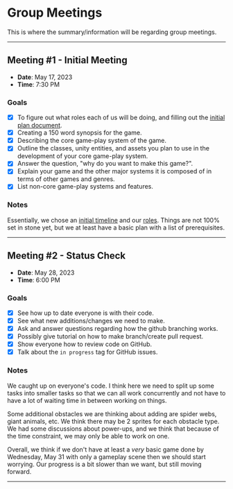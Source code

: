 # Group Meetings
This is where the summary/information will be regarding group meetings.

---

## Meeting \#1 - Initial Meeting
* **Date**: May 17, 2023
* **Time**: 7:30 PM

### Goals
- [x] To figure out what roles each of us will be doing, and filling out the [initial plan document](https://docs.google.com/document/d/1pc5WVrcgre8pAvwpoAeO3d9nlYAn165I7ZNwHvZhgVk/edit#heading=h.i3tv2mxf7h7z).
- [x] Creating a 150 word synopsis for the game.
- [x] Describing the core game-play system of the game.
- [x] Outline the classes, unity entities, and assets you plan to use in the development of your core game-play system.
- [x] Answer the question, "why do you want to make this game?".
- [x] Explain your game and the other major systems it is composed of in terms of other games and genres.
- [x] List non-core game-play systems and features.

### Notes
Essentially, we chose an [initial timeline](https://docs.google.com/spreadsheets/d/1daxQZKiFalyhVolWCPxCEILbFaG9LCLo/edit#gid=666678670) and our [roles](https://docs.google.com/document/d/1pc5WVrcgre8pAvwpoAeO3d9nlYAn165I7ZNwHvZhgVk/edit#). Things are not 100% set in stone yet, but we at least have a basic plan with a list of prerequisites.

---

## Meeting \#2 - Status Check
* **Date**: May 28, 2023
* **Time**: 6:00 PM

### Goals
- [x] See how up to date everyone is with their code.
- [x] See what new additions/changes we need to make.
- [x] Ask and answer questions regarding how the github branching works.
- [x] Possibly give tutorial on how to make branch/create pull request.
- [x] Show everyone how to review code on GitHub.
- [x] Talk about the `in progress` tag for GitHub issues.

### Notes
We caught up on everyone's code. I think here we need to split up some tasks into smaller tasks so that we can all work concurrently and not have to have a lot of waiting time in between working on things.

Some additional obstacles we are thinking about adding are spider webs, giant animals, etc. We think there may be 2 sprites for each obstacle type. We had some discussions about power-ups, and we think that because of the time constraint, we may only be able to work on one.

Overall, we think if we don't have at least a *very* basic game done by Wednesday, May 31 with only a gameplay scene then we should start worrying. Our progress is a bit slower than we want, but still moving forward.

---
